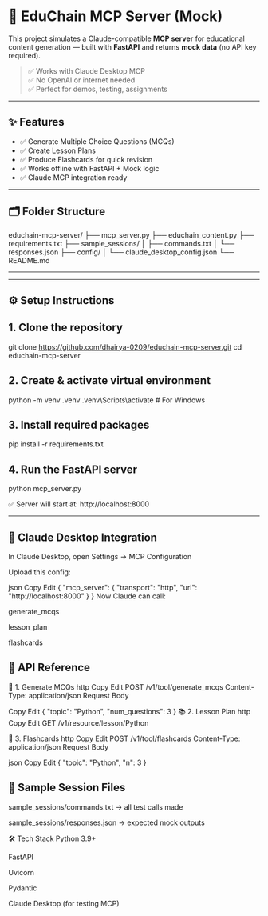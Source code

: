 # 🧠 EduChain MCP Server (Mock)

This project simulates a Claude-compatible **MCP server** for educational content generation — built with **FastAPI** and returns **mock data** (no API key required).

> ✅ Works with Claude Desktop MCP  
> ✅ No OpenAI or internet needed  
> ✅ Perfect for demos, testing, assignments

---

## ✨ Features

- ✅ Generate Multiple Choice Questions (MCQs)
- ✅ Create Lesson Plans
- ✅ Produce Flashcards for quick revision
- ✅ Works offline with FastAPI + Mock logic
- ✅ Claude MCP integration ready

---

## 🗂️ Folder Structure

educhain-mcp-server/
├── mcp_server.py
├── educhain_content.py
├── requirements.txt
├── sample_sessions/
│ ├── commands.txt
│ └── responses.json
├── config/
│ └── claude_desktop_config.json
└── README.md

---


---

## ⚙️ Setup Instructions


## 1. Clone the repository
git clone https://github.com/dhairya-0209/educhain-mcp-server.git
cd educhain-mcp-server

## 2. Create & activate virtual environment
python -m venv .venv
.venv\Scripts\activate  # For Windows

## 3. Install required packages
pip install -r requirements.txt

## 4. Run the FastAPI server
python mcp_server.py

✅ Server will start at: http://localhost:8000

---

## 🔌 Claude Desktop Integration

In Claude Desktop, open Settings → MCP Configuration

Upload this config:

json
Copy
Edit
{
  "mcp_server": {
    "transport": "http",
    "url": "http://localhost:8000"
  }
}
Now Claude can call:

generate_mcqs

lesson_plan

flashcards

## 📡 API Reference
🧠 1. Generate MCQs
http
Copy
Edit
POST /v1/tool/generate_mcqs
Content-Type: application/json
Request Body


Copy
Edit
{
  "topic": "Python",
  "num_questions": 3
}
📚 2. Lesson Plan
http
Copy
Edit
GET /v1/resource/lesson/Python

🔁 3. Flashcards
http
Copy
Edit
POST /v1/tool/flashcards
Content-Type: application/json
Request Body

json
Copy
Edit
{
  "topic": "Python",
  "n": 3
}
## 🧪 Sample Session Files

sample_sessions/commands.txt → all test calls made

sample_sessions/responses.json → expected mock outputs

🛠️ Tech Stack
Python 3.9+

FastAPI

Uvicorn

Pydantic

Claude Desktop (for testing MCP)


